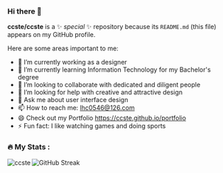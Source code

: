 ### Hi there 👋

**ccste/ccste** is a ✨ _special_ ✨ repository because its `README.md` (this file) appears on my GitHub profile.

Here are some areas important to me:

- 🔭 I’m currently working as a designer
- 🌱 I’m currently learning Information Technology for my Bachelor's degree
- 👯 I’m looking to collaborate with dedicated and diligent people
- 🤔 I’m looking for help with creative and attractive design
- 💬 Ask me about user interface design
- 📫 How to reach me: lhc0546@126.com
- 😄 Check out my Portfolio https://ccste.github.io/portfolio
- ⚡ Fun fact: I like watching games and doing sports

<h3 align="left">🔥   My Stats :</h3>

<img align="left" src="https://github-readme-stats.vercel.app/api?username=ccste&show_icons=true&locale=en" alt="ccste" />

<!-- <img align="right" src="https://github-readme-streak-stats.herokuapp.com/?user=ccste&" alt="ccste" /> -->

<div align="left">
  <img src="https://streak-stats.demolab.com?user=ccste&locale=en&mode=daily&hide_border=false&border_radius=5&order=3&card_width=1000" alt="GitHub Streak"  />
</div>

<!-- <a href="https://git.io/streak-stats"></a> -->
<!-- <img src="https://streak-stats.demolab.com?user=ccste&card_width=1000&card_height=300" alt="GitHub Streak" /> -->

<!-- &border_radius=24 -->